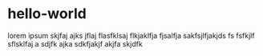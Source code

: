 # hello-world
lorem ipsum
skjfaj ajks jflaj flasfklsaj flkjaklfja fjsalfja
sakfsjlfjakjds
fs fsfkjlf sflsklfaj a sdjfk ajka sdkfjakjf akjfa skjdfk
